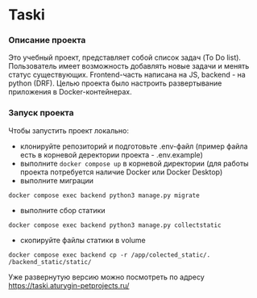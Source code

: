 # Taski
### Описание проекта
Это учебный проект, представляет собой список задач (To Do list). Пользователь имеет возможность добавлять новые задачи и менять статус существующих. Frontend-часть написана на JS, backend - на python (DRF). Целью проекта было настроить развертывание приложения в Docker-контейнерах.
### Запуск проекта
Чтобы запустить проект локально:
 - клонируйте репозиторий и подготовьте .env-файл (пример файла есть в корневой деректории проекта - .env.example)
 - выполните `docker compose up` в корневой директории (для работы проекта потребуется наличие Docker или Docker Desktop)
 - выполните миграции
 ```
 docker compose exec backend python3 manage.py migrate
 ```
 - выполните сбор статики
 ```
 docker compose exec backend python3 manage.py collectstatic
 ```
 - скопируйте файлы статики в volume
 ```
 docker compose exec backend cp -r /app/colected_static/. /backend_static/static/
 ```

Уже развернутую версию можно посмотреть по адресу
https://taski.aturygin-petprojects.ru/
